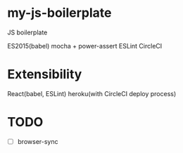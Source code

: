 # my-js-boilerplate
JS boilerplate

ES2015(babel)
mocha + power-assert
ESLint
CircleCI

# Extensibility
React(babel, ESLint)
heroku(with CircleCI deploy process)

# TODO
- [ ] browser-sync
